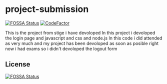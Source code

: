 # project-submission
[![FOSSA Status](https://app.fossa.com/api/projects/git%2Bgithub.com%2Fkasinadh132%2Fproject-submission.svg?type=shield)](https://app.fossa.com/projects/git%2Bgithub.com%2Fkasinadh132%2Fproject-submission?ref=badge_shield)
[![CodeFactor](https://www.codefactor.io/repository/github/kasinadhsarma/project-submission/badge)](https://www.codefactor.io/repository/github/kasinadhsarma/project-submission)
 
 This is the project from stige i have  devoloped
 In this project i devoloped the login page and javascript and css and node.js
 In this code i did attended as very much and my project has been devoloped as soon as posible right now i had exams so i didn't devoloped the logout form 


## License
[![FOSSA Status](https://app.fossa.com/api/projects/git%2Bgithub.com%2Fkasinadh132%2Fproject-submission.svg?type=large)](https://app.fossa.com/projects/git%2Bgithub.com%2Fkasinadh132%2Fproject-submission?ref=badge_large)
